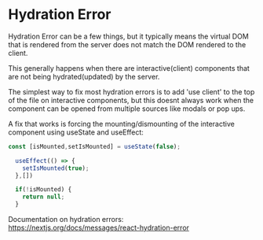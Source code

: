 # Hydration Error

Hydration Error can be a few things, but it typically means the virtual DOM that is rendered from the server does not match the DOM rendered to the client.

This generally happens when there are interactive(client) components that are not being hydrated(updated) by the server.

The simplest way to fix most hydration errors is to add 'use client' to the top of the file on interactive components, 
but this doesnt always work when the component can be opened from multiple sources like modals or pop ups.

A fix that works is forcing the mounting/dismounting of the interactive component using useState and useEffect:
```typescript
const [isMounted,setIsMounted] = useState(false);

  useEffect(() => {
    setIsMounted(true);
  },[])

  if(!isMounted) {
    return null;
  }
```

Documentation on hydration errors:
https://nextjs.org/docs/messages/react-hydration-error
